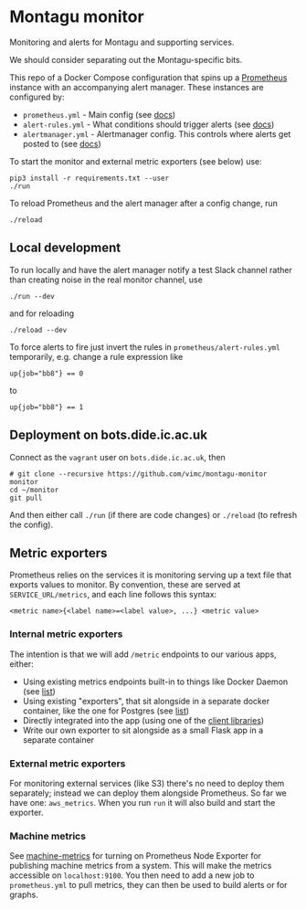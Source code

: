 # Montagu monitor
Monitoring and alerts for Montagu and supporting services.

We should consider separating out the Montagu-specific bits.

This repo of a Docker Compose configuration that spins up a
[Prometheus](https://prometheus.io/) instance with an accompanying alert
manager. These instances are configured by:

* `prometheus.yml` - Main config (see [docs](https://prometheus.io/docs/prometheus/latest/configuration/configuration/))
* `alert-rules.yml` - What conditions should trigger alerts (see [docs](https://prometheus.io/docs/prometheus/latest/configuration/alerting_rules/))
* `alertmanager.yml` - Alertmanager config. This controls where alerts get posted to (see [docs](https://prometheus.io/docs/alerting/configuration/))

To start the monitor and external metric exporters (see below) use:

```
pip3 install -r requirements.txt --user
./run
```

To reload Prometheus and the alert manager after a config change, run
```
./reload
```

## Local development
To run locally and have the alert manager notify a test Slack channel rather than creating noise in
the real monitor channel, use
```
./run --dev
```

and for reloading
```
./reload --dev
```

To force alerts to fire just invert the rules in `prometheus/alert-rules.yml` temporarily, e.g. change a rule expression
like

`up{job="bb8"} == 0`

to

`up{job="bb8"} == 1`


## Deployment on bots.dide.ic.ac.uk

Connect as the `vagrant` user on `bots.dide.ic.ac.uk`, then

```
# git clone --recursive https://github.com/vimc/montagu-monitor monitor
cd ~/monitor
git pull
```

And then either call `./run` (if there are code changes) or `./reload` (to
refresh the config).

## Metric exporters
Prometheus relies on the services it is monitoring serving up a text file that
exports values to monitor. By convention, these are served at
`SERVICE_URL/metrics`, and each line follows this syntax:

```
<metric name>{<label name>=<label value>, ...} <metric value>
```

### Internal metric exporters
The intention is that we will add `/metric` endpoints to our various apps,
either:

* Using existing metrics endpoints built-in to things like Docker Daemon (see
  [list](https://prometheus.io/docs/instrumenting/exporters/#software-exposing-prometheus-metrics))
* Using existing "exporters", that sit alongside in a separate docker container,
  like the one for Postgres (see [list](https://prometheus.io/docs/instrumenting/exporters/#third-party-exporters))
* Directly integrated into the app (using one of the
  [client libraries](https://prometheus.io/docs/instrumenting/clientlibs/))
* Write our own exporter to sit alongside as a small Flask app in a separate
  container

### External metric exporters
For monitoring external services (like S3) there's no need to deploy them
separately; instead we can deploy them alongside Prometheus. So far we have one:
`aws_metrics`. When you run `run` it will also build and start the exporter.

### Machine metrics

See [machine-metrics](https://github.com/vimc/machine-metrics) for turning on Prometheus Node Exporter for publishing machine metrics from a system. This will make the metrics accessible on `localhost:9100`. You then need to add a new job to `prometheus.yml` to pull metrics, they can then be used to build alerts or for graphs.
